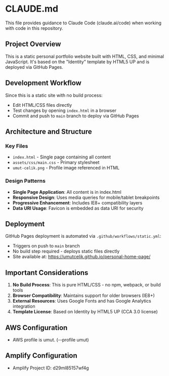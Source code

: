# CLAUDE.md

This file provides guidance to Claude Code (claude.ai/code) when working with code in this repository.

## Project Overview

This is a static personal portfolio website built with HTML, CSS, and minimal JavaScript. It's based on the "Identity" template by HTML5 UP and is deployed via GitHub Pages.

## Development Workflow

Since this is a static site with no build process:
- Edit HTML/CSS files directly
- Test changes by opening `index.html` in a browser
- Commit and push to `main` branch to deploy via GitHub Pages

## Architecture and Structure

### Key Files
- `index.html` - Single page containing all content
- `assets/css/main.css` - Primary stylesheet
- `umut-celik.png` - Profile image referenced in HTML

### Design Patterns
- **Single Page Application**: All content is in index.html
- **Responsive Design**: Uses media queries for mobile/tablet breakpoints
- **Progressive Enhancement**: Includes IE8+ compatibility layers
- **Data URI Usage**: Favicon is embedded as data URI for security

## Deployment

GitHub Pages deployment is automated via `.github/workflows/static.yml`:
- Triggers on push to `main` branch
- No build step required - deploys static files directly
- Site available at: https://umutcelik.github.io/personal-home-page/

## Important Considerations

1. **No Build Process**: This is pure HTML/CSS - no npm, webpack, or build tools
2. **Browser Compatibility**: Maintains support for older browsers (IE8+)
3. **External Resources**: Uses Google Fonts and has Google Analytics integration
4. **Template License**: Based on Identity by HTML5 UP (CCA 3.0 license)

## AWS Configuration

- AWS profile is umut. (--profile umut)

## Amplify Configuration

- Amplify Project ID: d29ml85157wf4g